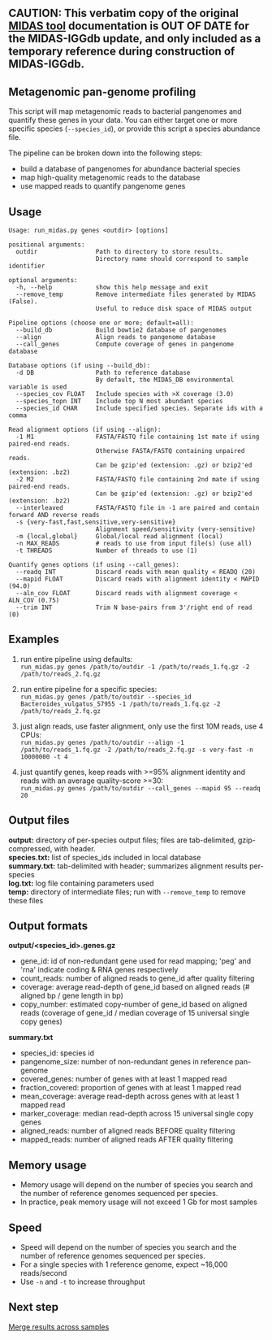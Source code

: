 ## CAUTION:  This verbatim copy of the original [MIDAS tool](https://github.com/snayfach/MIDAS) documentation is OUT OF DATE for the MIDAS-IGGdb update, and only included as a temporary reference during construction of MIDAS-IGGdb.


## Metagenomic pan-genome profiling
This script will map metagenomic reads to bacterial pangenomes and quantify these genes in your data. You can either target one or more specific species (`--species_id`), or provide this script a species abundance file. 

The pipeline can be broken down into the following steps:
  
  * build a database of pangenomes for abundance bacterial species
  * map high-quality metagenomic reads to the database
  * use mapped reads to quantify pangenome genes

## Usage
```
Usage: run_midas.py genes <outdir> [options]

positional arguments:
  outdir                Path to directory to store results.
                        Directory name should correspond to sample identifier

optional arguments:
  -h, --help            show this help message and exit
  --remove_temp         Remove intermediate files generated by MIDAS (False).
                        Useful to reduce disk space of MIDAS output

Pipeline options (choose one or more; default=all):
  --build_db            Build bowtie2 database of pangenomes
  --align               Align reads to pangenome database
  --call_genes          Compute coverage of genes in pangenome database

Database options (if using --build_db):
  -d DB                 Path to reference database
                        By default, the MIDAS_DB environmental variable is used
  --species_cov FLOAT   Include species with >X coverage (3.0)
  --species_topn INT    Include top N most abundant species
  --species_id CHAR     Include specified species. Separate ids with a comma

Read alignment options (if using --align):
  -1 M1                 FASTA/FASTQ file containing 1st mate if using paired-end reads.
                        Otherwise FASTA/FASTQ containing unpaired reads.
                        Can be gzip'ed (extension: .gz) or bzip2'ed (extension: .bz2)
  -2 M2                 FASTA/FASTQ file containing 2nd mate if using paired-end reads.
                        Can be gzip'ed (extension: .gz) or bzip2'ed (extension: .bz2)
  --interleaved         FASTA/FASTQ file in -1 are paired and contain forward AND reverse reads
  -s {very-fast,fast,sensitive,very-sensitive}
                        Alignment speed/sensitivity (very-sensitive)
  -m {local,global}     Global/local read alignment (local)
  -n MAX_READS          # reads to use from input file(s) (use all)
  -t THREADS            Number of threads to use (1)

Quantify genes options (if using --call_genes):
  --readq INT           Discard reads with mean quality < READQ (20)
  --mapid FLOAT         Discard reads with alignment identity < MAPID (94.0)
  --aln_cov FLOAT       Discard reads with alignment coverage < ALN_COV (0.75)
  --trim INT            Trim N base-pairs from 3'/right end of read (0)
```

## Examples

1) run entire pipeline using defaults:  
`run_midas.py genes /path/to/outdir -1 /path/to/reads_1.fq.gz -2 /path/to/reads_2.fq.gz`

2) run entire pipeline for a specific species:  
`run_midas.py genes /path/to/outdir --species_id Bacteroides_vulgatus_57955 -1 /path/to/reads_1.fq.gz -2 /path/to/reads_2.fq.gz`

3) just align reads, use faster alignment, only use the first 10M reads, use 4 CPUs:  
`run_midas.py genes /path/to/outdir --align -1 /path/to/reads_1.fq.gz -2 /path/to/reads_2.fq.gz -s very-fast -n 10000000 -t 4`

4) just quantify genes, keep reads with >=95% alignment identity and reads with an average quality-score >=30:  
`run_midas.py genes /path/to/outdir --call_genes --mapid 95 --readq 20`

## Output files
 
<b>output:</b> directory of per-species output files; files are tab-delimited, gzip-compressed, with header.  
<b>species.txt:</b> list of species_ids included in local database  
<b>summary.txt:</b> tab-delimited with header; summarizes alignment results per-species  
<b>log.txt:</b> log file containing parameters used  
<b>temp:</b> directory of intermediate files; run with `--remove_temp` to remove these files  
  
## Output formats  

<b>output/\<species\_id>.genes.gz</b>
  
  * gene_id: id of non-redundant gene used for read mapping; 'peg' and 'rna' indicate coding & RNA genes respectively  
  * count_reads: number of aligned reads to gene\_id after quality filtering  
  * coverage: average read-depth of gene_id based on aligned reads (# aligned bp / gene length in bp)  
  * copy_number: estimated copy-number of gene\_id based on aligned reads (coverage of gene\_id / median coverage of 15 universal single copy genes)  

<b>summary.txt</b>
  
  * species_id: species id  
  * pangenome_size: number of non-redundant genes in reference pan-genome  
  * covered_genes: number of genes with at least 1 mapped read  
  * fraction_covered: proportion of genes with at least 1 mapped read  
  * mean_coverage: average read-depth across genes with at least 1 mapped read  
  * marker_coverage: median read-depth across 15 universal single copy genes  
  * aligned_reads: number of aligned reads BEFORE quality filtering  
  * mapped_reads: number of aligned reads AFTER quality filtering  
  
## Memory usage  
* Memory usage will depend on the number of species you search and the number of reference genomes sequenced per species.
* In practice, peak memory usage will not exceed 1 Gb for most samples

## Speed
* Speed will depend on the number of species you search and the number of reference genomes sequenced per species. 
* For a single species with 1 reference genome, expect ~16,000 reads/second
* Use `-n` and `-t` to increase throughput

## Next step
[Merge results across samples](merge_cnvs.md)

